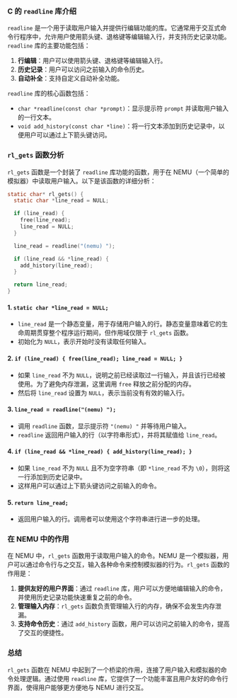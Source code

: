 ### C 的 `readline` 库介绍

`readline` 是一个用于读取用户输入并提供行编辑功能的库。它通常用于交互式命令行程序中，允许用户使用箭头键、退格键等编辑输入行，并支持历史记录功能。`readline` 库的主要功能包括：

1. **行编辑**：用户可以使用箭头键、退格键等编辑输入行。
2. **历史记录**：用户可以访问之前输入的命令历史。
3. **自动补全**：支持自定义自动补全功能。

`readline` 库的核心函数包括：

- `char *readline(const char *prompt)`：显示提示符 `prompt` 并读取用户输入的一行文本。
- `void add_history(const char *line)`：将一行文本添加到历史记录中，以便用户可以通过上下箭头键访问。

### `rl_gets` 函数分析

`rl_gets` 函数是一个封装了 `readline` 库功能的函数，用于在 NEMU（一个简单的模拟器）中读取用户输入。以下是该函数的详细分析：

```c
static char* rl_gets() {
  static char *line_read = NULL;

  if (line_read) {
    free(line_read);
    line_read = NULL;
  }

  line_read = readline("(nemu) ");

  if (line_read && *line_read) {
    add_history(line_read);
  }

  return line_read;
}
```

#### 1. `static char *line_read = NULL;`
- `line_read` 是一个静态变量，用于存储用户输入的行。静态变量意味着它的生命周期贯穿整个程序运行期间，但作用域仅限于 `rl_gets` 函数。
- 初始化为 `NULL`，表示开始时没有读取任何输入。

#### 2. `if (line_read) { free(line_read); line_read = NULL; }`
- 如果 `line_read` 不为 `NULL`，说明之前已经读取过一行输入，并且该行已经被使用。为了避免内存泄漏，这里调用 `free` 释放之前分配的内存。
- 然后将 `line_read` 设置为 `NULL`，表示当前没有有效的输入行。

#### 3. `line_read = readline("(nemu) ");`
- 调用 `readline` 函数，显示提示符 `"(nemu) "` 并等待用户输入。
- `readline` 返回用户输入的行（以字符串形式），并将其赋值给 `line_read`。

#### 4. `if (line_read && *line_read) { add_history(line_read); }`
- 如果 `line_read` 不为 `NULL` 且不为空字符串（即 `*line_read` 不为 `\0`），则将这一行添加到历史记录中。
- 这样用户可以通过上下箭头键访问之前输入的命令。

#### 5. `return line_read;`
- 返回用户输入的行。调用者可以使用这个字符串进行进一步的处理。

### 在 NEMU 中的作用

在 NEMU 中，`rl_gets` 函数用于读取用户输入的命令。NEMU 是一个模拟器，用户可以通过命令行与之交互，输入各种命令来控制模拟器的行为。`rl_gets` 函数的作用是：

1. **提供友好的用户界面**：通过 `readline` 库，用户可以方便地编辑输入的命令，并使用历史记录功能快速重复之前的命令。
2. **管理输入内存**：`rl_gets` 函数负责管理输入行的内存，确保不会发生内存泄漏。
3. **支持命令历史**：通过 `add_history` 函数，用户可以访问之前输入的命令，提高了交互的便捷性。

### 总结

`rl_gets` 函数在 NEMU 中起到了一个桥梁的作用，连接了用户输入和模拟器的命令处理逻辑。通过使用 `readline` 库，它提供了一个功能丰富且用户友好的命令行界面，使得用户能够更方便地与 NEMU 进行交互。
